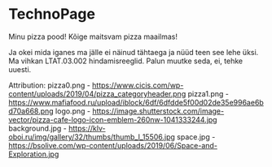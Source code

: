 # TechnoPage

Minu pizza pood! Kõige maitsvam pizza maailmas!

Ja okei mida iganes ma jälle ei näinud tähtaega ja nüüd teen see lehe üksi.
Ma vihkan LTAT.03.002 hindamisreeglid. Palun muutke seda, ei, tehke uuesti.

Attribution:
pizza0.png - https://www.cicis.com/wp-content/uploads/2019/04/pizza_categoryheader.png
pizza1.png - https://www.mafiafood.ru/upload/iblock/6df/6dfdde5f00d02de35e996ae6bd70a668.png
logo.png - https://image.shutterstock.com/image-vector/pizza-cafe-logo-icon-emblem-260nw-1041333244.jpg
background.jpg - https://klv-oboi.ru/img/gallery/32/thumbs/thumb_l_15506.jpg
space.jpg - https://bsolive.com/wp-content/uploads/2019/06/Space-and-Exploration.jpg
